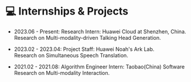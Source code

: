 # 💻 Internships & Projects
- 2023.06 - Present: Research Intern: Huawei Cloud at Shenzhen, China.
<br />Research on Multi-modality-driven Talking Head Generation.

- 2023.02 - 2023.04: Project Staff: Huawei Noah's Ark Lab.
<br />Research on Simultaneous Speech Translation.
      
- 2021.02 - 2021.08: Algorithm Engineer Intern: Taobao(China) Software
<br />Research on Multi-modality Interaction.
